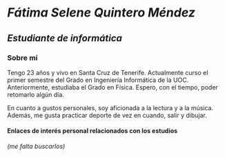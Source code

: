 # _Fátima Selene Quintero Méndez_
## _Estudiante de informática_
### **Sobre mí**
Tengo 23 años y vivo en Santa Cruz de Tenerife. Actualmente curso el primer semestre del Grado en Ingeniería Informática de la UOC.   Anteriormente, estudiaba el Grado en Física. Espero, con el tiempo, poder retomarlo algún día.

En cuanto a gustos personales, soy aficionada a la lectura y a la música. Además, me gusta practicar deporte de vez en cuando, salir y dibujar.   


#### Enlaces de interés personal relacionados con los estudios
_(me falta buscarlos)_
